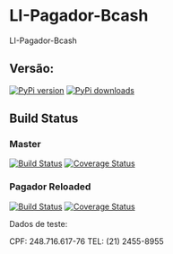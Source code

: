 LI-Pagador-Bcash
================

LI-Pagador-Bcash

## Versão:

[![PyPi version](https://pypip.in/version/li-pagador-bcash/badge.svg?text=versão)](https://pypi.python.org/pypi/li-pagador-bcash)
[![PyPi downloads](https://pypip.in/download/li-pagador-bcash/badge.svg)](https://pypi.python.org/pypi/li-pagador-bcash)


## Build Status

### Master

[![Build Status](https://travis-ci.org/lojaintegrada/LI-Pagador-Bcash.svg?branch=master)](https://travis-ci.org/lojaintegrada/LI-Pagador-Bcash)
[![Coverage Status](https://coveralls.io/repos/lojaintegrada/LI-Pagador-Bcash/badge.svg?branch=master)](https://coveralls.io/r/lojaintegrada/LI-Pagador-Bcash?branch=master)

### Pagador Reloaded

[![Build Status](https://travis-ci.org/lojaintegrada/LI-Pagador-Bcash.svg?branch=pagador-reloaded)](https://travis-ci.org/lojaintegrada/LI-Pagador-Bcash)
[![Coverage Status](https://coveralls.io/repos/lojaintegrada/LI-Pagador-Bcash/badge.svg?branch=pagador-reloaded)](https://coveralls.io/r/lojaintegrada/LI-Pagador-Bcash?branch=pagador-reloaded)


Dados de teste:

CPF: 248.716.617-76
TEL: (21) 2455-8955
